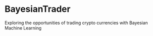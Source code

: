 # BayesianTrader
Exploring the opportunities of trading crypto currencies with Bayesian Machine Learning

